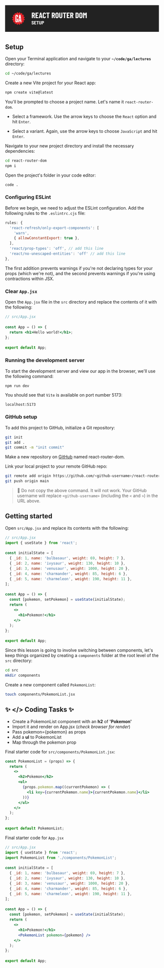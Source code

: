 # ![React Router DOM - Setup](./assets/hero.png)

## Setup

Open your Terminal application and navigate to your **`~/code/ga/lectures`** directory:

```bash
cd ~/code/ga/lectures
```

Create a new Vite project for your React app:

```bash
npm create vite@latest
```

You'll be prompted to choose a project name. Let's name it `react-router-dom`.

- Select a framework. Use the arrow keys to choose the `React` option and hit `Enter`.

- Select a variant. Again, use the arrow keys to choose `JavaScript` and hit `Enter`.

Navigate to your new project directory and install the necessary dependencies:

```bash
cd react-router-dom
npm i
```

Open the project's folder in your code editor:

```bash
code .
```

### Configuring ESLint

Before we begin, we need to adjust the ESLint configuration. Add the following rules to the `.eslintrc.cjs` file:

```js
rules: {
  'react-refresh/only-export-components': [
    'warn',
    { allowConstantExport: true },
  ],
  'react/prop-types': 'off', // add this line
  'react/no-unescaped-entities': 'off' // add this line
},
```

The first addition prevents warnings if you're not declaring types for your props (which we're not), and the second prevents warnings if you're using contractions within JSX.

### Clear `App.jsx`

Open the `App.jsx` file in the `src` directory and replace the contents of it with the following:

```jsx
// src/App.jsx

const App = () => {
  return <h1>Hello world!</h1>;
};

export default App;
```

### Running the development server

To start the development server and view our app in the browser, we'll use the following command: 

```bash
npm run dev
```

You should see that `Vite` is available on port number 5173: 

```plaintext
localhost:5173
```

### GitHub setup

To add this project to GitHub, initialize a Git repository:

```bash
git init
git add .
git commit -m "init commit"
```

Make a new repository on [GitHub](https://github.com/) named react-router-dom. 

Link your local project to your remote GitHub repo:

```bash
git remote add origin https://github.com/<github-username>/react-router-dom.git
git push origin main
```

> 🚨 Do not copy the above command. It will not work. Your GitHub username will replace `<github-username>` (including the `<` and `>`) in the URL above.

## Getting started

Open `src/App.jsx` and replace its contents with the following:

```jsx
// src/App.jsx
import { useState } from 'react';

const initialState = [
  { _id: 1, name: 'bulbasaur', weight: 69, height: 7 },
  { _id: 2, name: 'ivysaur', weight: 130, height: 10 },
  { _id: 3, name: 'venusaur', weight: 1000, height: 20 },
  { _id: 4, name: 'charmander', weight: 85, height: 6 },
  { _id: 5, name: 'charmeleon', weight: 190, height: 11 },
];

const App = () => {
  const [pokemon, setPokemon] = useState(initialState);
  return (
    <>
      <h1>Pokemon!</h1>
    </>
  );
};

export default App;
```

Since this lesson is going to involve switching between components, let's keep things organized by creating a `components` folder at the root level of the `src` directory:

```bash
cd src
mkdir components
```

Create a new component called `PokemonList`:

```bash
touch components/PokemonList.jsx
```
## ✨ </> Coding Tasks ✨
- Create a PokemonList component with an **h2** of **'Pokemon'**
- Import it and render on App.jsx (_check browser for render_)
- Pass pokemon={pokemon} as props
- Add a **ul** to PokemonList
- Map through the pokemon prop


Final starter code for `src/components/PokemonList.jsx`:

```jsx
const PokemonList = (props) => {
  return (
    <>
      <h2>Pokemon</h2>
      <ul>
        {props.pokemon.map((currentPokemon) => (
          <li key={currentPokemon.name}>{currentPokemon.name}</li>
        ))}
      </ul>
    </>
  );
};

export default PokemonList;
```

Final starter code for `App.jsx`

```jsx
// src/App.jsx
import { useState } from 'react';
import PokemonList from './components/PokemonList';

const initialState = [
  { _id: 1, name: 'bulbasaur', weight: 69, height: 7 },
  { _id: 2, name: 'ivysaur', weight: 130, height: 10 },
  { _id: 3, name: 'venusaur', weight: 1000, height: 20 },
  { _id: 4, name: 'charmander', weight: 85, height: 6 },
  { _id: 5, name: 'charmeleon', weight: 190, height: 11 },
];

const App = () => {
  const [pokemon, setPokemon] = useState(initialState);
  return (
    <>
      <h1>Pokemon!</h1>
      <PokemonList pokemon={pokemon} />
    </>
  );
};

export default App;
```

